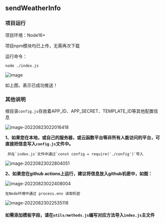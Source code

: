 ## sendWeatherInfo

### 项目运行

项目环境：Node16+

项目npm模块均已上传，无需再次下载

运行命令：

```
node ./index.js
```
![image](https://user-images.githubusercontent.com/40430808/185976629-b137571c-7652-478d-ade2-6ee05e668d6c.png)

如上图，表示已成功推送！

### 其他说明

根目录`config.js`存放着APP_ID、APP_SECRET、TEMPLATE_ID等其他配置信息

![image-20220823022016418](https://user-images.githubusercontent.com/40430808/185993348-1a09235f-5b59-4e7c-b3f8-775e14120e4c.png)

**1、如果您在本地，或自己的服务器，或云函数平台等非所有人能访问的平台，可直接把信息写入`config.js`文件中。**

     并在`index.js`文件中通过`const config = require('./config')`导入

![image-20220823022804051](https://user-images.githubusercontent.com/40430808/185993428-0dcf8614-8d29-469c-b14a-fe5e0b3a74e9.png)


**2、如果您在github actions上运行，建议将信息放入github机密中，如图：**

![image-20220823022408004](https://user-images.githubusercontent.com/40430808/185993537-01997e4a-9563-402c-95ab-3725220b1a9c.png)

```
在Node环境中通过 process.env 读取机密
```

![image-20220823022535118](https://user-images.githubusercontent.com/40430808/185993568-bf900b04-d530-4c36-be3f-75cfdb6a4fb1.png)

#### 如需添加模板字段，请在`utils/methods.js`编写对应方法导入`index.js`主文件
